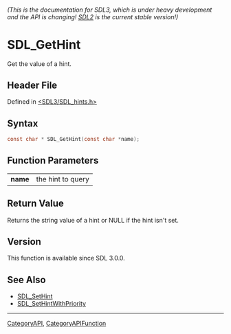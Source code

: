 ###### (This is the documentation for SDL3, which is under heavy development and the API is changing! [SDL2](https://wiki.libsdl.org/SDL2/) is the current stable version!)
# SDL_GetHint

Get the value of a hint.

## Header File

Defined in [<SDL3/SDL_hints.h>](https://github.com/libsdl-org/SDL/blob/main/include/SDL3/SDL_hints.h)

## Syntax

```c
const char * SDL_GetHint(const char *name);

```

## Function Parameters

|              |                   |
| ------------ | ----------------- |
| **name**     | the hint to query |

## Return Value

Returns the string value of a hint or NULL if the hint isn't set.

## Version

This function is available since SDL 3.0.0.

## See Also

- [SDL_SetHint](SDL_SetHint)
- [SDL_SetHintWithPriority](SDL_SetHintWithPriority)

----
[CategoryAPI](CategoryAPI), [CategoryAPIFunction](CategoryAPIFunction)


